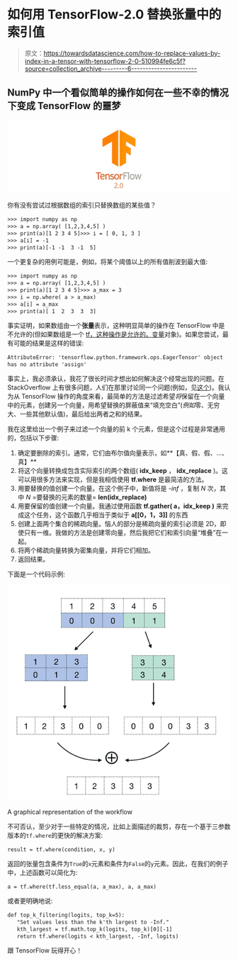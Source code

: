 # 如何用 TensorFlow-2.0 替换张量中的索引值

> 原文：<https://towardsdatascience.com/how-to-replace-values-by-index-in-a-tensor-with-tensorflow-2-0-510994fe6c5f?source=collection_archive---------6----------------------->

## NumPy 中一个看似简单的操作如何在一些不幸的情况下变成 TensorFlow 的噩梦

![](img/f4a70cd9f47d53fc92af01a2a7857aaf.png)

你有没有尝试过根据数组的索引只替换数组的某些值？

```
>>> import numpy as np
>>> a = np.array( [1,2,3,4,5] )
>>> print(a)[1 2 3 4 5]>>> i = [ 0, 1, 3 ]
>>> a[i] = -1
>>> print(a)[-1 -1  3 -1  5]
```

一个更复杂的用例可能是，例如，将某个阈值以上的所有值削波到最大值:

```
>>> import numpy as np
>>> a = np.array( [1,2,3,4,5] )
>>> print(a)[1 2 3 4 5]>>> a_max = 3
>>> i = np.where( a > a_max)
>>> a[i] = a_max
>>> print(a)[ 1  2  3  3  3]
```

事实证明，如果数组由一个**张量**表示，这种明显简单的操作在 TensorFlow 中是不允许的(但如果数组是一个 [tf，这种操作是允许的。变量](https://www.tensorflow.org/api_docs/python/tf/Variable)对象)。如果您尝试，最有可能的结果是这样的错误:

```
AttributeError: 'tensorflow.python.framework.ops.EagerTensor' object has no attribute 'assign'
```

事实上，我必须承认，我花了很长时间才想出如何解决这个经常出现的问题。在 StackOverflow 上有很多问题，人们在那里讨论同一个问题(例如，见[这个](https://stackoverflow.com/questions/42883415/how-to-replace-a-value-within-a-tensor-by-indices?noredirect=1&lq=1))。我认为从 TensorFlow 操作的角度来看，最简单的方法是过滤希望*将*保留在一个向量中的元素，创建另一个向量，用希望替换的屏蔽值来“填充空白”(*例如*零、无穷大、一些其他默认值)，最后给出两者之和的结果。

我在这里给出一个例子来过滤一个向量的前 k 个元素，但是这个过程是非常通用的，包括以下步骤:

1.  确定要删除的索引。通常，它们由布尔值向量表示，如**【真、假、假、…、真】**
2.  将这个向量转换成包含实际索引的两个数组( **idx_keep** ， **idx_replace** )。这可以用很多方法来实现，但是我相信使用 **tf.where** 是最简洁的方法。
3.  用要替换的值创建一个向量。在这个例子中，新值将是 *-inf* ，复制 *N* 次，其中 *N* =要替换的元素的数量= **len(idx_replace)**
4.  用要保留的值创建一个向量。我通过使用函数 **tf.gather( a，idx_keep )** 来完成这个任务，这个函数几乎相当于类似于 **a[[0，1，3]]** 的东西
5.  创建上面两个集合的稀疏向量。恼人的部分是稀疏向量的索引必须是 2D，即使只有一维。我做的方法是创建零向量，然后我把它们和索引向量“堆叠”在一起。
6.  将两个稀疏向量转换为密集向量，并将它们相加。
7.  返回结果。

下面是一个代码示例:

![](img/8d6ed38f5a0b020b078bee0a30f01808.png)

A graphical representation of the workflow

不可否认，至少对于一些特定的情况，比如上面描述的裁剪，存在一个基于三参数版本的`tf.where`的更快的解决方案:

```
result = tf.where(condition, x, y)
```

返回的张量包含条件为`True`的`x`元素和条件为`False`的`y`元素。因此，在我们的例子中，上述函数可以简化为:

```
a = tf.where(tf.less_equal(a, a_max), a, a_max)
```

或者更明确地说:

```
def top_k_filtering(logits, top_k=5):
   "Set values less than the k'th largest to -Inf."
   kth_largest = tf.math.top_k(logits, top_k)[0][-1]
   return tf.where(logits < kth_largest, -Inf, logits)
```

跟 TensorFlow 玩得开心！